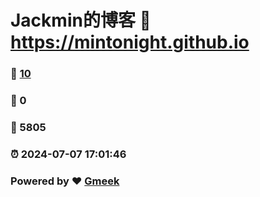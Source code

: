 # Jackmin的博客 :link: https://mintonight.github.io 
### :page_facing_up: [10](https://mintonight.github.io/tag.html) 
### :speech_balloon: 0 
### :hibiscus: 5805 
### :alarm_clock: 2024-07-07 17:01:46 
### Powered by :heart: [Gmeek](https://github.com/Meekdai/Gmeek)
